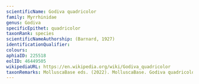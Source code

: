 ```yaml
---
scientificName: Godiva quadricolor
family: Myrrhinidae
genus: Godiva
specificEpithet: quadricolor
taxonRank: species
scientificNameAuthorship: (Barnard, 1927)
identificationQualifier: 
colours:
aphiaID: 225518
eolID: 46449505
wikipediaURL: https://en.wikipedia.org/wiki/Godiva_quadricolor
taxonRemarks: MolluscaBase eds. (2022). MolluscaBase. Godiva quadricolor (Barnard, 1927). Accessed through: World Register of Marine Species at: https://www.marinespecies.org/aphia.php?p=taxdetails&id=225518 on 2022-02-24
---
```

